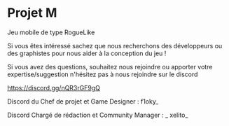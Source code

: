 # Projet M

Jeu mobile de type RogueLike

Si vous êtes intéressé sachez que nous recherchons des développeurs ou des graphistes pour nous aider à la conception du jeu ! 

Si vous avez des questions, souhaitez nous rejoindre ou apporter votre expertise/suggestion n'hésitez pas à nous rejoindre sur le discord

https://discord.gg/nQR3rGF9gQ

Discord du Chef de projet et Game Designer : f1oky_

Discord Chargé de rédaction et Community Manager : _ xelito_
